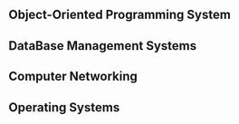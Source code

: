 **Object-Oriented Programming System**
---
**DataBase Management Systems**
---
**Computer Networking**
---
 **Operating Systems**
---
